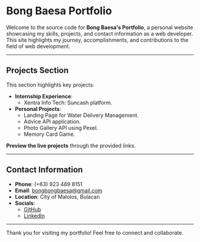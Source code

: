 # Bong Baesa Portfolio

Welcome to the source code for **Bong Baesa's Portfolio**, a personal website showcasing my skills, projects, and contact information as a web developer. This site highlights my journey, accomplishments, and contributions to the field of web development.

---

## Projects Section

This section highlights key projects:

- **Internship Experience**:
  - Xentra Info Tech: Suncash platform.
- **Personal Projects**:
  - Landing Page for Water Delivery Management.
  - Advice API application.
  - Photo Gallery API using Pexel.
  - Memory Card Game.

**Preview the live projects** through the provided links.

---

## Contact Information

- **Phone**: (+63) 923 489 8151
- **Email**: [bongbongbaesa@gmail.com](mailto:bongbongbaesa@gmail.com)
- **Location**: City of Malolos, Bulacan
- **Socials**:
  - [GitHub](https://github.com/BongBaesa)
  - [LinkedIn](https://www.linkedin.com/in/bong-baesa)

---

Thank you for visiting my portfolio! Feel free to connect and collaborate.